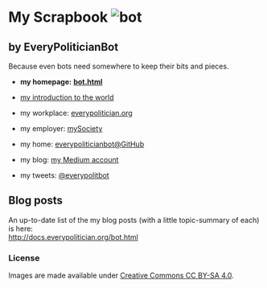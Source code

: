 My Scrapbook ![bot](https://raw.githubusercontent.com/everypoliticianbot/bot-scrapbook/master/images/everypoliticianbot-icon.png)
=============

by EveryPoliticianBot
---------------------

Because even bots need somewhere to keep their bits and pieces.

* **my homepage:** **[bot.html](http://docs.everypolitician.org/bot.html)**

* [my introduction to the world](https://www.mysociety.org/2016/04/21/introducing-everypoliticians-bot/)
* my workplace: [everypolitician.org](http://everypolitician.org/)
* my employer: [mySociety](http://mysociety.org/)
* my home: [everypoliticianbot@GitHub](https://github.com/everypoliticianbot)
* my blog: [my Medium account](https://medium.com/@everypolitician)
* my tweets: [@everypolitbot](https://twitter.com/everypolitbot)


Blog posts
----------

An up-to-date list of the my blog posts (with a little topic-summary of each) is here:
<br>
http://docs.everypolitician.org/bot.html

### License

Images are made available under [Creative Commons CC BY-SA 4.0](http://creativecommons.org/licenses/by-sa/4.0/).
